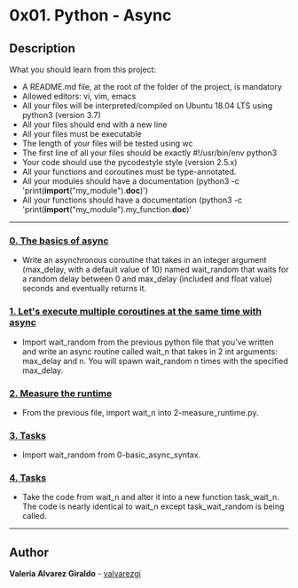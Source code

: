 # 0x01. Python - Async

## Description

What you should learn from this project:

* A README.md file, at the root of the folder of the project, is mandatory
* Allowed editors: vi, vim, emacs
* All your files will be interpreted/compiled on Ubuntu 18.04 LTS using python3 (version 3.7)
* All your files should end with a new line
* All your files must be executable
* The length of your files will be tested using wc
* The first line of all your files should be exactly #!/usr/bin/env python3
* Your code should use the pycodestyle style (version 2.5.x)
* All your functions and coroutines must be type-annotated.
* All your modules should have a documentation (python3 -c 'print(__import__("my_module").__doc__)')
* All your functions should have a documentation (python3 -c 'print(__import__("my_module").my_function.__doc__)'

---

### [0. The basics of async](./0-basic_async_syntax.py)

* Write an asynchronous coroutine that takes in an integer argument (max_delay, with a default value of 10) named wait_random that waits for a random delay between 0 and max_delay (included and float value) seconds and eventually returns it.

### [1. Let's execute multiple coroutines at the same time with async](./1-concurrent_coroutines.py)

* Import wait_random from the previous python file that you’ve written and write an async routine called wait_n that takes in 2 int arguments: max_delay and n. You will spawn wait_random n times with the specified max_delay.

### [2. Measure the runtime](./2-measure_runtime.py)

* From the previous file, import wait_n into 2-measure_runtime.py.

### [3. Tasks](./3-tasks.py)

* Import wait_random from 0-basic_async_syntax.

### [4. Tasks](./4-tasks.py)

* Take the code from wait_n and alter it into a new function task_wait_n.  The code is nearly identical to wait_n except task_wait_random is being called.

---

## Author

**Valeria Alvarez Giraldo** - [valvarezgi](https://github.com/valvarezgi)
